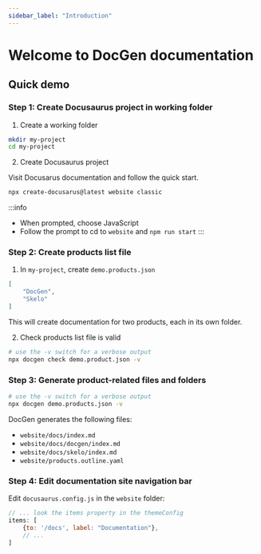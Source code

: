 ```yaml
---
sidebar_label: "Introduction"
---
```


# Welcome to DocGen documentation

## Quick demo

### Step 1: Create Docusaurus project in working folder

1. Create a working folder

```bash
mkdir my-project
cd my-project
```

2. Create Docusaurus project

Visit Docusarus documentation and follow the quick start.

```bash
npx create-docusarus@latest website classic
```

:::info
- When prompted, choose JavaScript
- Follow the prompt to cd to `website` and `npm run start`
:::

### Step 2: Create products list file

1. In `my-project`, create `demo.products.json`

```json
[
    "DocGen",
    "Skelo"
]
```

This will create documentation for two products, each in its own folder.

2. Check products list file is valid

```bash
# use the -v switch for a verbose output
npx docgen check demo.product.json -v
```

### Step 3: Generate product-related files and folders

```bash
# use the -v switch for a verbose output
npx docgen demo.products.json -v
```

DocGen generates the following files:

- `website/docs/index.md`
- `website/docs/docgen/index.md`
- `website/docs/skelo/index.md`
- `website/products.outline.yaml`

### Step 4: Edit documentation site navigation bar

Edit `docusaurus.config.js` in the `website` folder:

```js
// ... look the items property in the themeConfig
items: [
    {to: '/docs', label: "Documentation"},
    // ...
]
```

